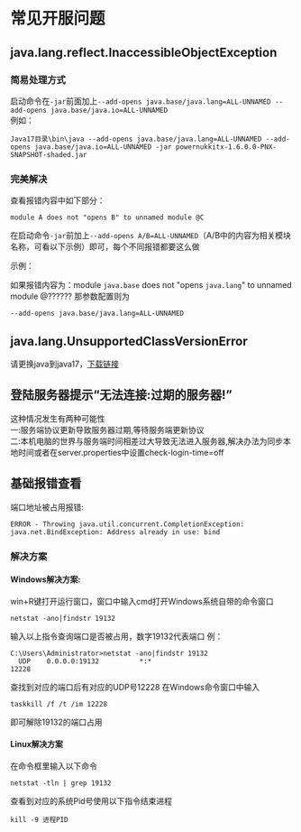 # 常见开服问题  

## java.lang.reflect.InaccessibleObjectException  
### 简易处理方式
启动命令在`-jar`前面加上`--add-opens java.base/java.lang=ALL-UNNAMED --add-opens java.base/java.io=ALL-UNNAMED`  
例如：
```
Java17目录\bin\java --add-opens java.base/java.lang=ALL-UNNAMED --add-opens java.base/java.io=ALL-UNNAMED -jar powernukkitx-1.6.0.0-PNX-SNAPSHOT-shaded.jar
```
### 完美解决
查看报错内容中如下部分：
```
module A does not "opens B" to unnamed module @C
```
在启动命令`-jar`前加上`--add-opens A/B=ALL-UNNAMED`（A/B中的内容为相关模块名称，可看以下示例）即可，每个不同报错都要这么做  

示例：

如果报错内容为：module `java.base` does not "opens `java.lang`" to unnamed module @?????? 那参数配置则为
```
--add-opens java.base/java.lang=ALL-UNNAMED
```

## java.lang.UnsupportedClassVersionError
请更换java到java17，[下载链接](https://mirrors.tuna.tsinghua.edu.cn/AdoptOpenJDK/17/jre/x64/windows/OpenJDK17U-jre_x64_windows_hotspot_17.0.2_8.zip)

## 登陆服务器提示“无法连接:过期的服务器!”
这种情况发生有两种可能性  
一:服务端协议更新导致服务器过期,等待服务端更新协议  
二:本机电脑的世界与服务端时间相差过大导致无法进入服务器,解决办法为同步本地时间或者在server.properties中设置check-login-time=off

## 基础报错查看
端口地址被占用报错:
```
ERROR - Throwing java.util.concurrent.CompletionException: java.net.BindException: Address already in use: bind
```
### 解决方案
#### Windows解决方案:
win+R键打开运行窗口，窗口中输入cmd打开Windows系统自带的命令窗口
```
netstat -ano|findstr 19132
```
输入以上指令查询端口是否被占用，数字19132代表端口
例：
```
C:\Users\Administrator>netstat -ano|findstr 19132
  UDP    0.0.0.0:19132          *:*                                    12228
```
查找到对应的端口后有对应的UDP号12228
在Windows命令窗口中输入
```
taskkill /f /t /im 12228
```
即可解除19132的端口占用
#### Linux解决方案
在命令框里输入以下命令
```
netstat -tln | grep 19132
```
查看到对应的系统Pid号使用以下指令结束进程
```
kill -9 进程PID
```

